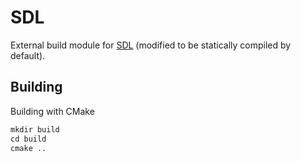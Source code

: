 # SDL

External build module for [SDL](https://www.libsdl.org) (modified to be statically compiled by default).



## Building
Building with CMake

```txt
mkdir build
cd build
cmake ..
```
